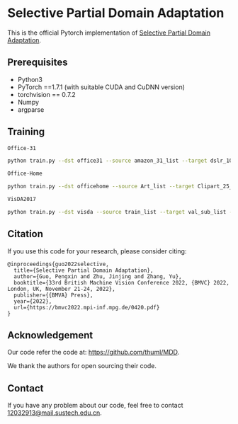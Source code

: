 # Selective Partial Domain Adaptation

This is the official Pytorch implementation of [Selective Partial Domain Adaptation](https://bmvc2022.mpi-inf.mpg.de/420/).

## Prerequisites

- Python3
- PyTorch ==1.7.1 (with suitable CUDA and CuDNN version)
- torchvision == 0.7.2
- Numpy
- argparse

## Training

```bash
Office-31

python train.py --dst office31 --source amazon_31_list --target dslr_10_list --lr 0.1 --loop-way zip  --epochs 200
```

```bash
Office-Home

python train.py --dst officehome --source Art_list --target Clipart_25_list --lr 0.1 --loop-way zip  --epochs 200
```

```bash
VisDA2017

python train.py --dst visda --source train_list --target val_sub_list --lr 0.1 --loop-way zip  --epochs 200
```

## Citation

If you use this code for your research, please consider citing:

```
@inproceedings{guo2022selective,
  title={Selective Partial Domain Adaptation},
  author={Guo, Pengxin and Zhu, Jinjing and Zhang, Yu},
  booktitle={33rd British Machine Vision Conference 2022, {BMVC} 2022, London, UK, November 21-24, 2022},
  publisher={{BMVA} Press},
  year={2022},
  url={https://bmvc2022.mpi-inf.mpg.de/0420.pdf}
}
```

## Acknowledgement

Our code refer the code at: https://github.com/thuml/MDD.

We thank the authors for open sourcing their code.


## Contact

If you have any problem about our code, feel free to contact [12032913@mail.sustech.edu.cn](mailto:12032913@mail.sustech.edu.cn).


